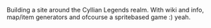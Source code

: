 Building a site around the Cyllian Legends realm.
With wiki and info, map/item generators and ofcourse a spritebased game :)
yeah.